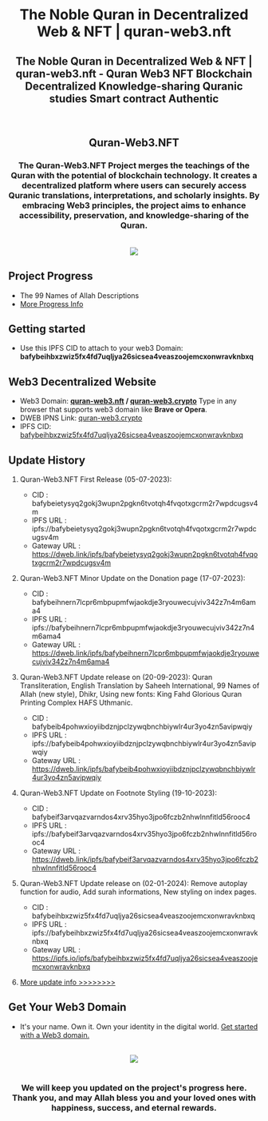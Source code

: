<h1 align="center">The Noble Quran in Decentralized Web & NFT | quran-web3.nft</h1>
<h2 align="center">The Noble Quran in Decentralized Web & NFT | quran-web3.nft - Quran Web3 NFT Blockchain Decentralized Knowledge-sharing Quranic studies Smart contract Authentic</h2>
<br />
<h2 align="center">Quran-Web3.NFT</h2>
<h3 align="center">The Quran-Web3.NFT Project merges the teachings of the Quran with the potential of blockchain technology. It creates a decentralized platform where users can securely access Quranic translations, interpretations, and scholarly insights. By embracing Web3 principles, the project aims to enhance accessibility, preservation, and knowledge-sharing of the Quran.</h3>
<br />
<div align="center" dir="auto">
<img src="https://github.com/quran-web3/quran-web3/assets/136342539/d2bda0ec-9e95-4188-aa61-c1c3262e2aa1" />
</div>

## Project Progress
*  The 99 Names of Allah Descriptions
*  <a href="https://github.com/quran-web3/quran-web3.nft/projects">More Progress Info</a>

## Getting started
*  Use this IPFS CID to attach to your web3 Domain: <b>bafybeihbxzwiz5fx4fd7uqljya26sicsea4veaszoojemcxonwravknbxq</b>

## Web3 Decentralized Website
*  Web3 Domain: <b><u>quran-web3.nft</u> / <u>quran-web3.crypto</u></b> Type in any browser that supports web3 domain like <b>Brave or Opera</b>.
*  DWEB IPNS Link: <a href="https://dweb.link/ipns/quran-web3.crypto"> quran-web3.crypto </a>
*  IPFS CID: <a href="https://bafybeihbxzwiz5fx4fd7uqljya26sicsea4veaszoojemcxonwravknbxq.ipfs.dweb.link/">bafybeihbxzwiz5fx4fd7uqljya26sicsea4veaszoojemcxonwravknbxq</a>

## Update History
1.  Quran-Web3.NFT First Release (05-07-2023):
    *  CID             : bafybeietysyq2gokj3wupn2pgkn6tvotqh4fvqotxgcrm2r7wpdcugsv4m
    *  IPFS URL        : ipfs://bafybeietysyq2gokj3wupn2pgkn6tvotqh4fvqotxgcrm2r7wpdcugsv4m
    *  Gateway URL     : https://dweb.link/ipfs/bafybeietysyq2gokj3wupn2pgkn6tvotqh4fvqotxgcrm2r7wpdcugsv4m

2.  Quran-Web3.NFT Minor Update on the Donation page (17-07-2023):
    *  CID             : bafybeihnern7lcpr6mbpupmfwjaokdje3ryouwecujviv342z7n4m6ama4
    *  IPFS URL        : ipfs://bafybeihnern7lcpr6mbpupmfwjaokdje3ryouwecujviv342z7n4m6ama4
    *  Gateway URL     : https://dweb.link/ipfs/bafybeihnern7lcpr6mbpupmfwjaokdje3ryouwecujviv342z7n4m6ama4

3.  Quran-Web3.NFT Update release on (20-09-2023):
    Quran Transliteration, English Translation by Saheeh International, 99 Names of Allah (new style), Dhikr, Using new fonts: King Fahd Glorious Quran Printing Complex HAFS Uthmanic.
    *  CID             : bafybeib4pohwxioyiibdznjpclzywqbnchbiywlr4ur3yo4zn5avipwqiy
    *  IPFS URL        : ipfs://bafybeib4pohwxioyiibdznjpclzywqbnchbiywlr4ur3yo4zn5avipwqiy
    *  Gateway URL     : https://dweb.link/ipfs/bafybeib4pohwxioyiibdznjpclzywqbnchbiywlr4ur3yo4zn5avipwqiy

4.  Quran-Web3.NFT Update on Footnote Styling (19-10-2023):
    *  CID             : bafybeif3arvqazvarndos4xrv35hyo3jpo6fczb2nhwlnnfitld56rooc4
    *  IPFS URL        : ipfs://bafybeif3arvqazvarndos4xrv35hyo3jpo6fczb2nhwlnnfitld56rooc4
    *  Gateway URL     : https://dweb.link/ipfs/bafybeif3arvqazvarndos4xrv35hyo3jpo6fczb2nhwlnnfitld56rooc4

5. Quran-Web3.NFT Update release on (02-01-2024):
    Remove autoplay function for audio, Add surah informations, New styling on index pages.
    *  CID             : bafybeihbxzwiz5fx4fd7uqljya26sicsea4veaszoojemcxonwravknbxq
    *  IPFS URL        : ipfs://bafybeihbxzwiz5fx4fd7uqljya26sicsea4veaszoojemcxonwravknbxq
    *  Gateway URL     : https://ipfs.io/ipfs/bafybeihbxzwiz5fx4fd7uqljya26sicsea4veaszoojemcxonwravknbxq

6.  <a href="https://github.com/quran-web3/quran-web3.nft/releases">More update info >>>>>>>></a>

## Get Your Web3 Domain
*  It's your name. Own it. Own your identity in the digital world. <a href="https://unstoppabledomains.com/?ref=0292cd8075b549e" target="_blank">Get started with a Web3 domain.</a>
<br />
<div align="center" dir="auto">
<img src="https://github.com/quran-web3/quran-web3/assets/136342539/ae998b74-5454-4607-aaa9-e175f2a17cb4" />
</div> 
<br />
<h3 align="center">We will keep you updated on the project's progress here. Thank you, and may Allah bless you and your loved ones with happiness, success, and eternal rewards.</h3>
